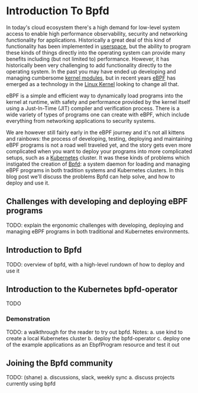 # Introduction To Bpfd

In today's cloud ecosystem there's a high demand for low-level system access
to enable high performance observability, security and networking functionality
for applications. Historically a great deal of this kind of functionality has
been implemented in [userspace], but the ability to program these kinds of
things directly into the operating system can provide many benefits including
(but not limited to) performance. However, it has historically been very
challenging to add functionality directly to the operating system. In the past
you may have ended up developing and managing cumbersome [kernel modules][kmod],
but in recent years [eBPF] has emerged as a technology in the
[Linux Kernel][linux] looking to change all that.

eBPF is a simple and efficient way to dynamically load programs into the kernel
at runtime, with safety and performance provided by the kernel itself using a
Just-In-Time (JIT) compiler and verification process. There is a wide variety
of types of programs one can create with eBPF, which include everything from
networking applications to security systems.

We are however still fairly early in the eBPF journey and it's not all kittens
and rainbows: the process of developing, testing, deploying and maintaining
eBPF programs is not a road well traveled yet, and the story gets even more
complicated when you want to deploy your programs into more complicated setups,
such as a [Kubernetes] cluster. It was these kinds of problems which
instigated the creation of [Bpfd]: a system daemon for loading and managing eBPF
programs in both tradition systems and Kubernetes clusters. In this blog post
we'll discuss the problems Bpfd can help solve, and how to deploy and use it.

[userspace]:https://en.wikipedia.org/wiki/User_space_and_kernel_space
[kmod]:https://wiki.archlinux.org/title/Kernel_module
[eBPF]:https://ebpf.io
[linux]:https://kernel.org
[Kubernetes]:https://kubernetes.io
[Bpfd]:https://bpfd.dev

## Challenges with developing and deploying eBPF programs

TODO: explain the ergonomic challenges with developing, deploying and
managing eBPF programs in both traditional and Kubernetes environments.

## Introduction to Bpfd

TODO: overview of bpfd, with a high-level rundown of how to deploy and use it

## Introduction to the Kubernetes bpfd-operator

TODO

### Demonstration

TODO: a walkthrough for the reader to try out bpfd. Notes:
  a. use kind to create a local Kubernetes cluster
  b. deploy the bpfd-operator
  c. deploy one of the example applications as an EbpfProgram resource and test it out

## Joining the Bpfd community

TODO: (shane)
  a. discussions, slack, weekly sync
  a. discuss projects currently using bpfd
